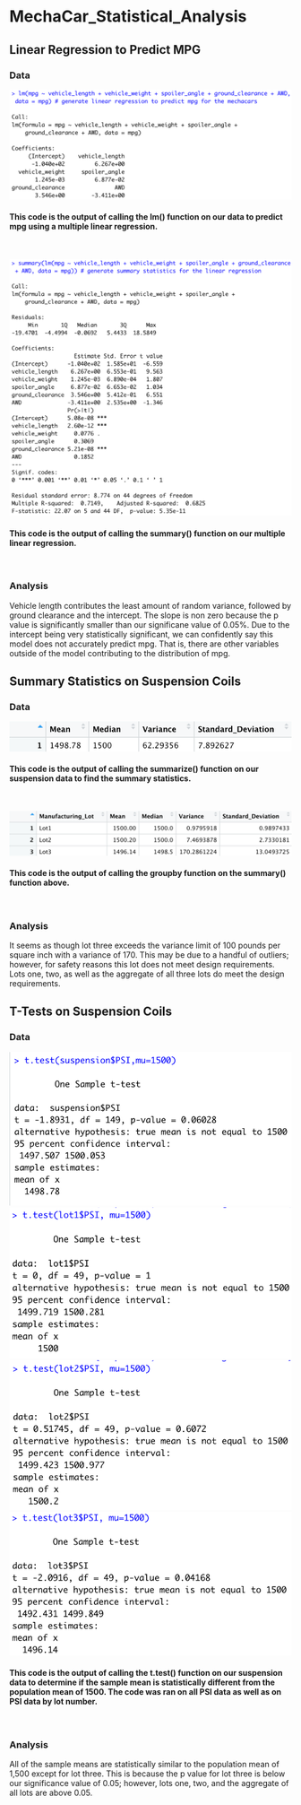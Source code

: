 # MechaCar_Statistical_Analysis

## Linear Regression to Predict MPG

### Data

![LinearRegressionFunction](https://github.com/shaneabbley/MechaCar_Statistical_Analysis/blob/main/LinearRegressionFunction.png)

#### This code is the output of calling the lm() function on our data to predict mpg using a multiple linear regression.

<br/>

![LinearRegressionStatistics](https://github.com/shaneabbley/MechaCar_Statistical_Analysis/blob/main/LinearRegressionStatistics.png)

#### This code is the output of calling the summary() function on our multiple linear regression.

<br/>

### Analysis 

Vehicle length contributes the least amount of random variance, followed by ground clearance and the intercept. The slope is non zero because the p value is significantly smaller than our significane value of 0.05%. Due to the intercept being very statistically significant, we can confidently say this model does not accurately predict mpg. That is, there are other variables outside of the model contributing to the distribution of mpg.

## Summary Statistics on Suspension Coils

### Data
![TotalSummary](https://github.com/shaneabbley/MechaCar_Statistical_Analysis/blob/main/total_summary.png)

#### This code is the output of calling the summarize() function on our suspension data to find the summary statistics.

<br/>

![LotSummary](https://github.com/shaneabbley/MechaCar_Statistical_Analysis/blob/main/lot_summary.png)

#### This code is the output of calling the groupby function on the summary() function above.

<br/>

### Analysis 
It seems as though lot three exceeds the variance limit of 100 pounds per square inch with a variance of 170. This may be due to a handful of outliers; however, for safety reasons this lot does not meet design requirements. Lots one, two, as well as the aggregate of all three lots do meet the design requirements.

## T-Tests on Suspension Coils

### Data
![Totalttest](https://github.com/shaneabbley/MechaCar_Statistical_Analysis/blob/main/Total_ttest.png)
![ttest1](https://github.com/shaneabbley/MechaCar_Statistical_Analysis/blob/main/Lot1_ttest.png)
![ttest2](https://github.com/shaneabbley/MechaCar_Statistical_Analysis/blob/main/Lot2_ttest.png)
![ttest3](https://github.com/shaneabbley/MechaCar_Statistical_Analysis/blob/main/Lot3_ttest.png)

#### This code is the output of calling the t.test() function on our suspension data to determine if the sample mean is statistically different from the population mean of 1500. The code was ran on all PSI data as well as on PSI data by lot number.

<br/>

### Analysis 
All of the sample means are statistically similar to the population mean of 1,500 except for lot three. This is because the p value for lot three is below our significance value of 0.05; however, lots one, two, and the aggregate of all lots are above 0.05.
